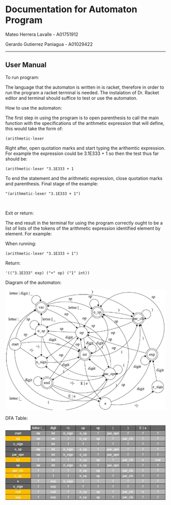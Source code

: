 # Documentation for Automaton Program
 Mateo Herrera Lavalle - A01751912

 Gerardo Gutierrez Paniagua - A01029422
      
--- 
     
## User Manual 
     
To run program:

The language that the automaton is written in is racket, 
therefore in order to run the program a racket terminal is needed. 
The instalation of Dr. Racket editor and terminal should suffice 
to test or use the automaton.

   
How to use the automaton:

The first step in using the program is to open parenthesis
to call the main function with the specifications of the 
arithmetic expression that will define, this would 
take the form of:

    (arithmetic-lexer
  

Right after, open quotation marks and start typing the arithemtic 
expression. For example the expression could be 3.1E333 + 1 so 
then the test thus far should be:

    (arithmetic-lexer "3.1E333 + 1

To end the statement and the arithmetic expression, close 
quotation marks and parenthesis. Final stage of the example:

    "(arithmetic-lexer "3.1E333 + 1")

<br>

Exit or return:

The end result in the terminal for using the program 
correctly ought to be a list of lists of the tokens of the 
arithmetic expression identified element by element. 
For example:

When running:

    (arithmetic-lexer "3.1E333 + 1")

Return: 

    '(("3.1E333" exp) ("+" op) ("1" int))

Diagram of the automaton:

![DFA diagram](./diagram.jpg)


DFA Table:

![DFA value table](./table.PNG)


